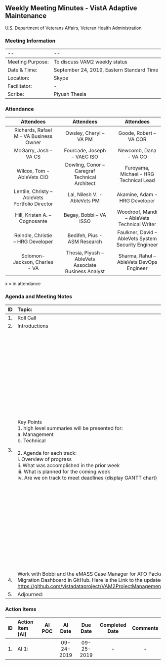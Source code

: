 ## Weekly Meeting Minutes  - VistA Adaptive Maintenance
U.S. Department of Veterans Affairs, Veteran Health Administration

### Meeting Information
| -- | -- |
|:---|:---|
| Meeting Purpose: | To discuss VAM2 weekly status  |
| Date & Time: | September 24, 2019, Eastern Standard Time |
| Location:	| Skype | 
| Facilitator:	| - |
| Scribe: | Piyush Thesia |

### Attendance
|  | Attendees |  | Attendees	|  | Attendees |
|:---:|:---:|:---:|:---:|:---:|:---:|
|  | Richards, Rafael M – VA Business Owner |  | Owsley, Cheryl – VA PM |  | Goode, Robert – VA COR |
|  | McGarry, Josh – VA CS |  | Fourcade, Joseph – VAEC ISO |  | Newcomb, Dana - VA CO | 
|  | Wilcox, Tom - AbleVets CIO |  | Dowling, Conor – Caregraf Technical Architect |  | Furoyama, Michael – HRG Technical Lead | 
|  | Lentile, Christy – AbleVets Portfolio Director |  |  Lal, Nilesh V. - AbleVets PM |  | Akamine, Adam - HRG Developer |
| | Hill, Kristen A. – Cognosante |  | Begay, Bobbi – VA ISSO  |  | Woodroof, Mandi – AbleVets Technical Writer |
|  | Reindle, Christie – HRG Developer |  | Bedifeh, Pius - ASM Research  |  | Faulkner, David – AbleVets System Security Engineer  |
|  | Solomon-Jackson, Charles - VA |  | Thesia, Piyush – AbleVets Associate Business Analyst |  | Sharma, Rahul – AbleVets DevOps Engineer |


x = in attendance


### Agenda and Meeting Notes

| ID | Topic: |  |
|:---:|:---|:---|
| 1. | Roll Call | ?? Total |
| 2. | Introductions |  | 
| 3. | Key Points </br>  1. high level summaries will be presented for:  </br>  a. Management  </br>  b. Technical  </br> </br> 2. Agenda for each track:  </br>  i. Overview of progress  </br> ii. What was accomplished in the prior week </br> iii. What is planned for the coming week </br>  iv.	Are we on track to meet deadlines (display GANTT chart) | 1.  Meeting Cancelled due to unavailability of multiple team members. However, the meeting notes have been updated to provide status in lieu of the meeting. </br> </br> 2. Dr. Richards asked:  <ul> <li> VAM was complete and ready to submit for ATO approval under RiskVision in early July 2019. </li> <li> This is equivalent to Stage 5 in eMASS terms. </li> <li> Could we please update all necessary signatures in eMASS to indicate this status (i.e. that we have completed Stage 4 and are ready to submit to Stage 5) </li> </ul> 3. Update from VAM Team: <ul> <li> VAM currently has everything in place for the Risk Management Framework (RMF) process in eMASS. </li> <li> It is currently in stage 3 (Click the link provided here for attachment of RMF Process status in eMASS. https://github.com/vistadataproject/VAM2ProjectManagement/blob/master/eMASS_Transition/images/eMASS-Crosswalk-RMF-process_Page_1.jpg) </li> <li> Awaiting ISSO (Bobbi) approval, to then moved up to be approved by the Case Manager (Stasia). </li> <li> Bobbi isn't responding nor yet approving stage 3. </li> <li> Chris and Case manager are out for a week. </li> <li> We are tied down as a result </li> <li>  Once all of the stages (See attachment of RMP process) have been met, a more accurate date of ATO package submission can be realized. </li> <li> Earlier in the week, Bobbi stated that she will be approving stage 3 as and when she completes Stage 3 review to her satisfaction. </li> </ul> 4.  Also note: The AOSB (The ATO package review board) is not yet ready to accept/review ATO packages until either late September or early October. <ul> <li> They are still learning the ATO package requirements as a result of the new eMASS requirements. </li> <li> So, no matter when we submit, the ATO package will sit idle until ASOB is ready. </li> </ul> 5.  Also Note: Given that there are still eMASS SOPs and requirements still in their evolution phase (Ex: POAM SOP, Privacy SOP),  VAM’s eMASS instance will be without these until they are provided by the VA. <ul> <li> Whether or not this effects the package, we are uncertain at this time. </li> <li> Regardless, they will be quickly updated (If need be) once guidance is received. </li> </ul> 6.  Additionally, we are waiting on ISSO approval of the DRP/CP test/training slides (Sent last week) to then be sent to the associating members of the project, and to then setup a meeting time to complete that compliance requirement. |
| 4. |	Work with Bobbi and the eMASS Case Manager for ATO Package review and approval. Update eMASS Migration Dashboard in GitHub. Here is the Link to the updated RiskVision to eMASS Migration Dashboard. https://github.com/vistadataproject/VAM2ProjectManagement/blob/master/eMASS_Transition/README.md|
| 5. | Adjourned: | 4:00 pm |



### Action Items

| ID | Action Item (AI) | AI POC | AI Date | Due Date | Completed Date | Comments |
|:---:|:---|:---:|:---:|:---:|:---:|:---:|
| 1. | AI 1:   |  | 09-24-2019 | 09-25-2019 | - | - |

